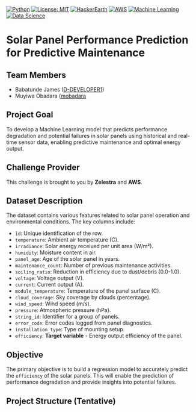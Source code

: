 [![Python](https://img.shields.io/badge/python-3.6+-blue.svg)](https://www.python.org/downloads/)
[![License: MIT](https://img.shields.io/badge/License-MIT-yellow.svg)](https://opensource.org/licenses/MIT)
[![HackerEarth](https://img.shields.io/badge/HackerEarth-Challenge-brightgreen)](https://www.hackerearth.com/)
[![AWS](https://img.shields.io/badge/AWS-Powered-orange)](https://aws.amazon.com/)
[![Machine Learning](https://img.shields.io/badge/Machine%20Learning-Applied-blueviolet)](https://en.wikipedia.org/wiki/Machine_learning)
[![Data Science](https://img.shields.io/badge/Data%20Science-Project-lightgrey)](https://en.wikipedia.org/wiki/Data_science)

# **Solar Panel Performance Prediction for Predictive Maintenance**

## Team Members
* Babatunde James ([D-DEVELOPER1](https://github.com/D-DEVELOPER1))
* Muyiwa Obadara ([mobadara](https://github.com/mobadara)
  
## Project Goal
To develop a Machine Learning model that predicts performance degradation and potential failures in solar panels using historical and real-time sensor data, enabling predictive maintenance and optimal energy output.

## Challenge Provider
This challenge is brought to you by **Zelestra** and **AWS**.

## Dataset Description
The dataset contains various features related to solar panel operation and environmental conditions. The key columns include:

* `id`: Unique identification of the row.
* `temperature`: Ambient air temperature (C).
* `irradiance`: Solar energy received per unit area (W/m²).
* `humidity`: Moisture content in air.
* `panel_age`: Age of the solar panel in years.
* `maintenance_count`: Number of previous maintenance activities.
* `soiling_ratio`: Reduction in efficiency due to dust/debris (0.0-1.0).
* `voltage`: Voltage output (V).
* `current`: Current output (A).
* `module_temperature`: Temperature of the panel surface (C).
* `cloud_coverage`: Sky coverage by clouds (percentage).
* `wind_speed`: Wind speed (m/s).
* `pressure`: Atmospheric pressure (hPa).
* `string_id`: Identifier for a group of panels.
* `error_code`: Error codes logged from panel diagnostics.
* `installation_type`: Type of mounting setup.
* `efficiency`: **Target variable** - Energy output efficiency of the panel.

## Objective
The primary objective is to build a regression model to accurately predict the `efficiency` of the solar panels. This will enable the prediction of performance degradation and provide insights into potential failures.

## Project Structure (Tentative)

